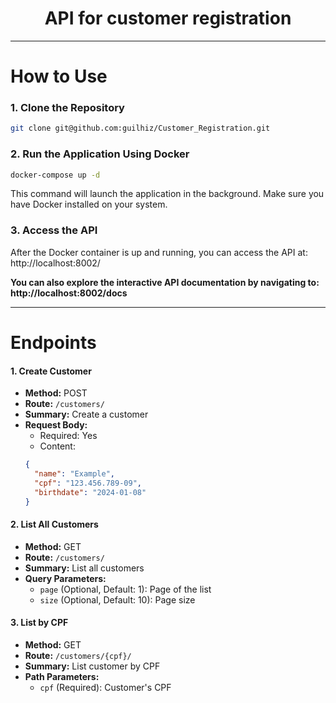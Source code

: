 <h1 align="center">API for customer registration</h1>

---

# How to Use

### 1. Clone the Repository

```bash
git clone git@github.com:guilhiz/Customer_Registration.git
```



### 2. Run the Application Using Docker

```bash
docker-compose up -d
```

This command will launch the application in the background. Make sure you have Docker installed on your system.

### 3. Access the API

After the Docker container is up and running, you can access the API at: http://localhost:8002/
 
**You can also explore the interactive API documentation by navigating to: http://localhost:8002/docs**

---

# Endpoints

#### 1. Create Customer

- **Method:** POST
- **Route:** `/customers/`
- **Summary:** Create a customer
- **Request Body:**
  - Required: Yes
  - Content:
  ```json
  {
    "name": "Example",
    "cpf": "123.456.789-09",
    "birthdate": "2024-01-08"
  }
  ```

#### 2. List All Customers

- **Method:** GET
- **Route:** `/customers/`
- **Summary:** List all customers
- **Query Parameters:**
  - `page` (Optional, Default: 1): Page of the list
  - `size` (Optional, Default: 10): Page size

#### 3. List by CPF

- **Method:** GET
- **Route:** `/customers/{cpf}/`
- **Summary:** List customer by CPF
- **Path Parameters:**
  - `cpf` (Required): Customer's CPF


